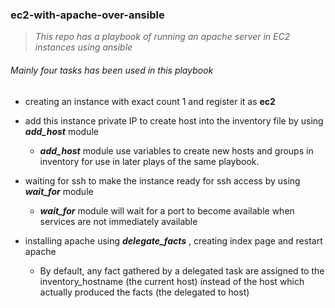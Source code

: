 ### ec2-with-apache-over-ansible

> *This repo has a playbook of running an apache server in EC2 instances using ansible*

###### Mainly four tasks has been used in this playbook

- creating an instance with exact count 1 and register it as __ec2__

- add this instance private IP to create host into the inventory file by using *__add_host__* module
  - *__add_host__* module use variables to create new hosts and groups in inventory for use in later plays of the same playbook.
- waiting for ssh to make the instance ready for ssh access by using *__wait_for__* module
  -  *__wait_for__* module will wait for a port to become available when services are not immediately available 
- installing apache using *__delegate_facts__* , creating index page and restart apache
  - By default, any fact gathered by a delegated task are assigned to the inventory_hostname (the current host) instead of the host which     actually produced the facts (the delegated to host)
